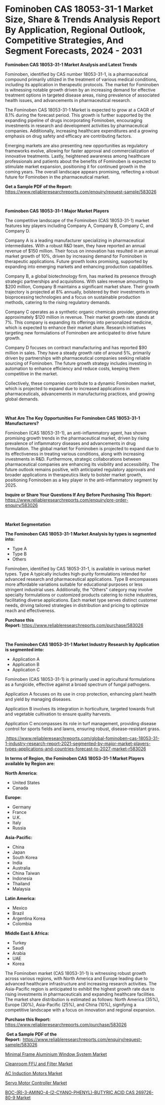 <p><h1>Fominoben CAS 18053-31-1 Market Size, Share & Trends Analysis Report By Application, Regional Outlook, Competitive Strategies, And Segment Forecasts, 2024 - 2031</h1></p><p><strong>Fominoben CAS 18053-31-1 Market Analysis and Latest Trends</strong></p>
<p><p>Fominoben, identified by CAS number 18053-31-1, is a pharmaceutical compound primarily utilized in the treatment of various medical conditions, including its application in therapeutic protocols. The market for Fominoben is witnessing notable growth driven by an increasing demand for effective treatment options in targeted disease areas, rising prevalence of associated health issues, and advancements in pharmaceutical research.</p><p>The Fominoben CAS 18053-31-1 Market is expected to grow at a CAGR of 8.1% during the forecast period. This growth is further supported by the expanding pipeline of drugs incorporating Fominoben, encouraging investments in research and development activities by pharmaceutical companies. Additionally, increasing healthcare expenditures and a growing emphasis on drug safety and efficacy are contributing factors.</p><p>Emerging markets are also presenting new opportunities as regulatory frameworks evolve, allowing for faster approval and commercialization of innovative treatments. Lastly, heightened awareness among healthcare professionals and patients about the benefits of Fominoben is expected to stimulate market expansion, positioning it for continued growth in the coming years. The overall landscape appears promising, reflecting a robust future for Fominoben in the pharmaceutical market.</p></p>
<p><strong>Get a Sample PDF of the Report:&nbsp;</strong> <a href="https://www.reliableresearchreports.com/enquiry/request-sample/583026?utm_campaign=37&utm_medium=2&utm_source=Github&utm_content=ia&utm_term=27092024&utm_id=fominoben-cas-18053-31-1">https://www.reliableresearchreports.com/enquiry/request-sample/583026</a></p>
<p>&nbsp;</p>
<p><strong>Fominoben CAS 18053-31-1 Major Market Players</strong></p>
<p><p>The competitive landscape of the Fominoben (CAS 18053-31-1) market features key players including Company A, Company B, Company C, and Company D. </p><p>Company A is a leading manufacturer specializing in pharmaceutical intermediates. With a robust R&D team, they have reported an annual revenue of $150 million. Their focus on innovation has resulted in an annual market growth of 10%, driven by increasing demand for Fominoben in therapeutic applications. Future growth looks promising, supported by expanding into emerging markets and enhancing production capabilities.</p><p>Company B, a global biotechnology firm, has marked its presence through strategic partnerships and acquisitions. With sales revenue amounting to $200 million, Company B maintains a significant market share. Their growth trajectory is projected at 8% annually, bolstered by their investments in bioprocessing technologies and a focus on sustainable production methods, catering to the rising regulatory demands.</p><p>Company C operates as a synthetic organic chemicals provider, generating approximately $120 million in revenue. Their market growth rate stands at 7%. This company is expanding its offerings into personalized medicine, which is expected to enhance their market share. Research initiatives targeting new formulations of Fominoben are anticipated to drive future growth.</p><p>Company D focuses on contract manufacturing and has reported $90 million in sales. They have a steady growth rate of around 5%, primarily driven by partnerships with pharmaceutical companies seeking reliable sourcing of Fominoben. The future growth strategy includes investing in automation to enhance efficiency and reduce costs, keeping them competitive in the market.</p><p>Collectively, these companies contribute to a dynamic Fominoben market, which is projected to expand due to increased applications in pharmaceuticals, advancements in manufacturing practices, and growing global demands.</p></p>
<p>&nbsp;</p>
<p><strong>What Are The Key Opportunities For Fominoben CAS 18053-31-1 Manufacturers?</strong></p>
<p><p>Fominoben (CAS 18053-31-1), an anti-inflammatory agent, has shown promising growth trends in the pharmaceutical market, driven by rising prevalence of inflammatory diseases and advancements in drug formulation. The global market for Fominoben is projected to expand due to its effectiveness in treating various conditions, along with increasing investments in R&D. Furthermore, strategic collaborations between pharmaceutical companies are enhancing its visibility and accessibility. The future outlook remains positive, with anticipated regulatory approvals and broader applications in therapeutics likely to bolster market growth, positioning Fominoben as a key player in the anti-inflammatory segment by 2025.</p></p>
<p><strong>Inquire or Share Your Questions If Any Before Purchasing This Report:</strong> <a href="https://www.reliableresearchreports.com/enquiry/pre-order-enquiry/583026?utm_campaign=37&utm_medium=2&utm_source=Github&utm_content=ia&utm_term=27092024&utm_id=fominoben-cas-18053-31-1">https://www.reliableresearchreports.com/enquiry/pre-order-enquiry/583026</a></p>
<p>&nbsp;</p>
<p><strong>Market Segmentation</strong></p>
<p><strong>The Fominoben CAS 18053-31-1 Market Analysis by types is segmented into:</strong></p>
<p><ul><li>Type A</li><li>Type B</li><li>Others</li></ul></p>
<p><p>Fominoben, identified by CAS 18053-31-1, is available in various market types. Type A typically includes high-purity formulations intended for advanced research and pharmaceutical applications. Type B encompasses more affordable variations suitable for educational purposes or less stringent industrial uses. Additionally, the "Others" category may involve specialty formulations or customized products catering to niche industries, facilitating diverse applications. Each market type serves distinct customer needs, driving tailored strategies in distribution and pricing to optimize reach and effectiveness.</p></p>
<p><strong>Purchase this Report:&nbsp;</strong><a href="https://www.reliableresearchreports.com/purchase/583026?utm_campaign=37&utm_medium=2&utm_source=Github&utm_content=ia&utm_term=27092024&utm_id=fominoben-cas-18053-31-1">https://www.reliableresearchreports.com/purchase/583026</a></p>
<p>&nbsp;</p>
<p><strong>The Fominoben CAS 18053-31-1 Market Industry Research by Application is segmented into:</strong></p>
<p><ul><li>Application A</li><li>Application B</li><li>Application C</li></ul></p>
<p><p>Fominoben (CAS 18053-31-1) is primarily used in agricultural formulations as a fungicide, effective against a broad spectrum of fungal pathogens. </p><p>Application A focuses on its use in crop protection, enhancing plant health and yield by managing diseases. </p><p>Application B involves its integration in horticulture, targeted towards fruit and vegetable cultivation to ensure quality harvests.</p><p>Application C encompasses its role in turf management, providing disease control for sports fields and lawns, ensuring robust, disease-resistant grass.</p></p>
<p><a href="https://www.reliableresearchreports.com/global-fominoben-cas-18053-31-1-industry-research-report-2021-segmented-by-major-market-players-types-applications-and-countries-forecast-to-2027-market-r583026?utm_campaign=37&utm_medium=2&utm_source=Github&utm_content=ia&utm_term=27092024&utm_id=fominoben-cas-18053-31-1">&nbsp;https://www.reliableresearchreports.com/global-fominoben-cas-18053-31-1-industry-research-report-2021-segmented-by-major-market-players-types-applications-and-countries-forecast-to-2027-market-r583026</a></p>
<p><strong>In terms of Region, the Fominoben CAS 18053-31-1 Market Players available by Region are:</strong></p>
<p>
    <p> <strong> North America: </strong>
        <ul>
            <li>United States</li>
            <li>Canada</li>
        </ul>
        </p> 
    <p> <strong> Europe: </strong>
        <ul>
            <li>Germany</li>
            <li>France</li>
            <li>U.K.</li>
            <li>Italy</li>
            <li>Russia</li>
        </ul>
        </p> 
    <p> <strong> Asia-Pacific: </strong>
        <ul>
            <li>China</li>
            <li>Japan</li>
            <li>South Korea</li>
            <li>India</li>
            <li>Australia</li>
            <li>China Taiwan</li>
            <li>Indonesia</li>
            <li>Thailand</li>
            <li>Malaysia</li>
        </ul>
        </p> 
    <p> <strong> Latin America: </strong>
        <ul>
            <li>Mexico</li>
            <li>Brazil</li>
            <li>Argentina Korea</li>
            <li>Colombia</li>
        </ul>
        </p> 
    <p> <strong> Middle East & Africa: </strong>
        <ul>
            <li>Turkey</li>
            <li>Saudi</li>
            <li>Arabia</li>
            <li>UAE</li>
            <li>Korea</li>
        </ul>
    </p>
    </p>
<p><p>The Fominoben market (CAS 18053-31-1) is witnessing robust growth across various regions, with North America and Europe leading due to advanced healthcare infrastructure and increasing research activities. The Asia-Pacific region is anticipated to exhibit the highest growth rate due to rising investments in pharmaceuticals and expanding healthcare facilities. The market share distribution is estimated as follows: North America (35%), Europe (30%), Asia-Pacific (25%), and China (10%), signifying a competitive landscape with a focus on innovation and regional expansion.</p></p>
<p><strong>Purchase this Report: </strong><a href="https://www.reliableresearchreports.com/purchase/583026?utm_campaign=37&utm_medium=2&utm_source=Github&utm_content=ia&utm_term=27092024&utm_id=fominoben-cas-18053-31-1">https://www.reliableresearchreports.com/purchase/583026</a></p>
<p>&nbsp;<strong>Get a Sample PDF of the Report:&nbsp;&nbsp;</strong><a href="https://www.reliableresearchreports.com/enquiry/request-sample/583026?utm_campaign=37&utm_medium=2&utm_source=Github&utm_content=ia&utm_term=27092024&utm_id=fominoben-cas-18053-31-1">https://www.reliableresearchreports.com/enquiry/request-sample/583026</a></p>
<p><strong></strong></p>
<p><p><a href="https://issuu.com/reportprime-2/docs/minimal-frame-aluminium-window-syst_4d03d3485cb3c4?utm_campaign=37&utm_medium=2&utm_source=Github&utm_content=ia&utm_term=27092024&utm_id=fominoben-cas-18053-31-1">Minimal Frame Aluminium Window System Market</a></p><p><a href="https://issuu.com/reportprime-2/docs/cleanroom-ffu-and-filter-market-siz_5b4f3f85ff2dd8?utm_campaign=37&utm_medium=2&utm_source=Github&utm_content=ia&utm_term=27092024&utm_id=fominoben-cas-18053-31-1">Cleanroom FFU and Filter Market</a></p><p><a href="https://www.linkedin.com/pulse/exploring-ac-induction-motors-market-dynamics-global-trends-future-yfztf?utm_campaign=37&utm_medium=2&utm_source=Github&utm_content=ia&utm_term=27092024&utm_id=fominoben-cas-18053-31-1">AC Induction Motors Market</a></p><p><a href="https://www.linkedin.com/pulse/global-servo-motor-controller-market-size-expected-experience-j1gaf?utm_campaign=37&utm_medium=2&utm_source=Github&utm_content=ia&utm_term=27092024&utm_id=fominoben-cas-18053-31-1">Servo Motor Controller Market</a></p><p><a href="https://github.com/SamiaHussain82/Market-Research-Report-List-1/blob/main/boc-r-3-amino-4-2-cyano-phenyl-butyric-acid-cas-269726-80-9-market.md?utm_campaign=37&utm_medium=2&utm_source=Github&utm_content=ia&utm_term=27092024&utm_id=fominoben-cas-18053-31-1">BOC-(R)-3-AMINO-4-(2-CYANO-PHENYL)-BUTYRIC ACID CAS 269726-80-9 Market</a></p></p>